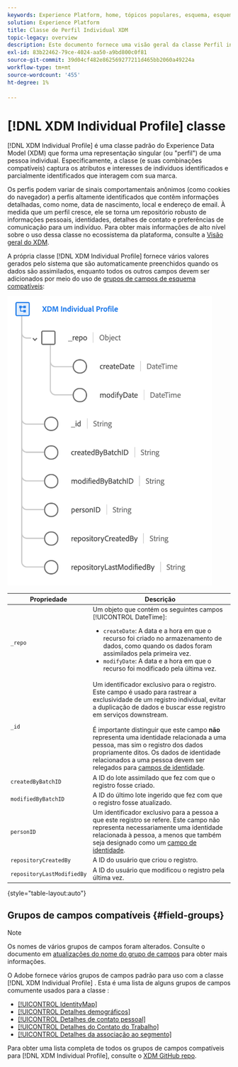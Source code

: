 ```yaml
---
keywords: Experience Platform, home, tópicos populares, esquema, esquema, XDM, perfil individual, campos, esquemas, esquemas, Esquemas, identityMap, mapa de identidade, mapa de identidade, design de esquema, mapa, mapa, mapa, esquema de união, união
solution: Experience Platform
title: Classe de Perfil Individual XDM
topic-legacy: overview
description: Este documento fornece uma visão geral da classe Perfil individual XDM.
exl-id: 83b22462-79ce-4024-aa50-a9bd800c0f81
source-git-commit: 39d04cf482e862569277211d465bb2060a49224a
workflow-type: tm+mt
source-wordcount: '455'
ht-degree: 1%

---
```


# [!DNL XDM Individual Profile] classe

[!DNL XDM Individual Profile] é uma classe padrão do Experience Data Model (XDM) que forma uma representação singular (ou &quot;perfil&quot;) de uma pessoa individual. Especificamente, a classe (e suas combinações compatíveis) captura os atributos e interesses de indivíduos identificados e parcialmente identificados que interagem com sua marca.

Os perfis podem variar de sinais comportamentais anônimos (como cookies do navegador) a perfis altamente identificados que contêm informações detalhadas, como nome, data de nascimento, local e endereço de email. À medida que um perfil cresce, ele se torna um repositório robusto de informações pessoais, identidades, detalhes de contato e preferências de comunicação para um indivíduo. Para obter mais informações de alto nível sobre o uso dessa classe no ecossistema da plataforma, consulte a [Visão geral do XDM](../home.md#data-behaviors).

A própria classe [!DNL XDM Individual Profile] fornece vários valores gerados pelo sistema que são automaticamente preenchidos quando os dados são assimilados, enquanto todos os outros campos devem ser adicionados por meio do uso de [grupos de campos de esquema compatíveis](#field-groups):

![](../images/classes/individual-profile.png)

| Propriedade | Descrição |
| --- | --- |
| `_repo` | Um objeto que contém os seguintes campos [!UICONTROL DateTime]: <ul><li>`createDate`: A data e a hora em que o recurso foi criado no armazenamento de dados, como quando os dados foram assimilados pela primeira vez.</li><li>`modifyDate`: A data e a hora em que o recurso foi modificado pela última vez.</li></ul> |
| `_id` | Um identificador exclusivo para o registro. Este campo é usado para rastrear a exclusividade de um registro individual, evitar a duplicação de dados e buscar esse registro em serviços downstream.<br><br>É importante distinguir que este campo  **não** representa uma identidade relacionada a uma pessoa, mas sim o registro dos dados propriamente ditos. Os dados de identidade relacionados a uma pessoa devem ser relegados para [campos de identidade](../schema/composition.md#identity). |
| `createdByBatchID` | A ID do lote assimilado que fez com que o registro fosse criado. |
| `modifiedByBatchID` | A ID do último lote ingerido que fez com que o registro fosse atualizado. |
| `personID` | Um identificador exclusivo para a pessoa a que este registro se refere. Este campo não representa necessariamente uma identidade relacionada à pessoa, a menos que também seja designado como um [campo de identidade](../schema/composition.md#identity). |
| `repositoryCreatedBy` | A ID do usuário que criou o registro. |
| `repositoryLastModifiedBy` | A ID do usuário que modificou o registro pela última vez. |

{style=&quot;table-layout:auto&quot;}

## Grupos de campos compatíveis {#field-groups}

>[!NOTE]
>
>Os nomes de vários grupos de campos foram alterados. Consulte o documento em [atualizações do nome do grupo de campos](../field-groups/name-updates.md) para obter mais informações.

O Adobe fornece vários grupos de campos padrão para uso com a classe [!DNL XDM Individual Profile] . Esta é uma lista de alguns grupos de campos comumente usados para a classe :

* [[!UICONTROL IdentityMap]](../field-groups/profile/identitymap.md)
* [[!UICONTROL Detalhes demográficos]](../field-groups/profile/demographic-details.md)
* [[!UICONTROL Detalhes de contato pessoal]](../field-groups/profile/personal-contact-details.md)
* [[!UICONTROL Detalhes do Contato do Trabalho]](../field-groups/profile/work-contact-details.md)
* [[!UICONTROL Detalhes da associação ao segmento]](../field-groups/profile/segmentation.md)

Para obter uma lista completa de todos os grupos de campos compatíveis para [!DNL XDM Individual Profile], consulte o [XDM GitHub repo](https://github.com/adobe/xdm/tree/master/components/mixins/profile).
